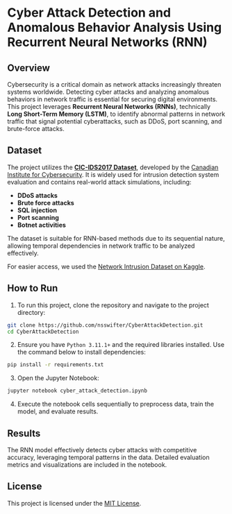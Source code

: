 # Cyber Attack Detection and Anomalous Behavior Analysis Using Recurrent Neural Networks (RNN)

## Overview
Cybersecurity is a critical domain as network attacks increasingly threaten systems worldwide. Detecting cyber attacks and analyzing anomalous behaviors in network traffic is essential for securing digital environments. This project leverages **Recurrent Neural Networks (RNNs)**, technically **Long Short-Term Memory (LSTM)**, to identify abnormal patterns in network traffic that signal potential cyberattacks, such as DDoS, port scanning, and brute-force attacks.

## Dataset
The project utilizes the **[CIC-IDS2017 Dataset](https://www.unb.ca/cic/datasets/ids-2017.html)**, developed by the [Canadian Institute for Cybersecurity](https://www.unb.ca). It is widely used for intrusion detection system evaluation and contains real-world attack simulations, including:

- **DDoS attacks**
- **Brute force attacks**
- **SQL injection**
- **Port scanning**
- **Botnet activities**

The dataset is suitable for RNN-based methods due to its sequential nature, allowing temporal dependencies in network traffic to be analyzed effectively.

For easier access, we used the [Network Intrusion Dataset on Kaggle](https://www.kaggle.com/datasets/chethuhn/network-intrusion-dataset).

## How to Run

1. To run this project, clone the repository and navigate to the project directory:
```bash
git clone https://github.com/nsswifter/CyberAttackDetection.git
cd CyberAttackDetection
```

2. Ensure you have `Python 3.11.1+` and the required libraries installed. Use the command below to install dependencies:
```bash
pip install -r requirements.txt
```

3. Open the Jupyter Notebook:
```bash
jupyter notebook cyber_attack_detection.ipynb
```

4. Execute the notebook cells sequentially to preprocess data, train the model, and evaluate results.

## Results
The RNN model effectively detects cyber attacks with competitive accuracy, leveraging temporal patterns in the data. Detailed evaluation metrics and visualizations are included in the notebook.

## License
This project is licensed under the [MIT License](LICENSE).